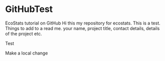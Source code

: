 # GitHubTest
EcoStats tutorial on GitHub
Hi this my repository for ecostats. This is a test. 
Things to add to a read me. your name, project title, contact details, details of the project etc.

Test

Make a local change